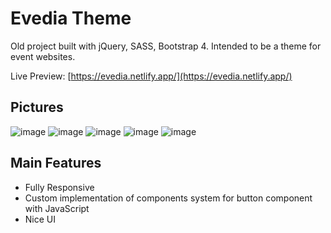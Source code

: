 # Evedia Theme
Old project built with jQuery, SASS, Bootstrap 4. Intended to be a theme for event websites.

Live Preview: [https://evedia.netlify.app/](https://evedia.netlify.app/)

## Pictures

![image](https://user-images.githubusercontent.com/50014916/82884283-d3027400-9f43-11ea-8256-2f01ce199fa4.png)
![image](https://user-images.githubusercontent.com/50014916/82884340-e281bd00-9f43-11ea-80af-38dad0d66acc.png)
![image](https://user-images.githubusercontent.com/50014916/82884374-edd4e880-9f43-11ea-8ff8-75a5b12b83b4.png)
![image](https://user-images.githubusercontent.com/50014916/82884451-080ec680-9f44-11ea-8670-60441376ca60.png)
![image](https://user-images.githubusercontent.com/50014916/82884506-19f06980-9f44-11ea-9896-2784366414ed.png)

## Main Features

- Fully Responsive
- Custom implementation of components system for button component with JavaScript
- Nice UI
